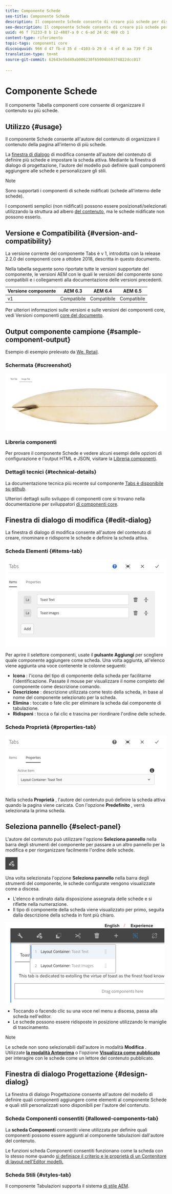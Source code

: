 ```yaml
---
title: Componente Schede
seo-title: Componente Schede
description: Il componente Schede consente di creare più schede per disporre il contenuto in una pagina.
seo-description: Il componente Schede consente di creare più schede per disporre il contenuto in una pagina.
uuid: 46 f 71233-8 b 12-4887-a 0 c 6-ad 24 dc 469 cb 1
content-type: riferimento
topic-tags: componenti core
discoiquuid: 966 d 47 fb-d 35 d -4103-b 29 d -4 ef 0 aa 739 f 24
translation-type: tm+mt
source-git-commit: 62643e5bd49ab006230f65004bb9374822dcc017

---
```



# Componente Schede

Il componente Tabella componenti core consente di organizzare il contenuto su più schede.

## Utilizzo {#usage}

Il componente Schede consente all&#39;autore del contenuto di organizzare il contenuto della pagina all&#39;interno di più schede.

La [finestra di dialogo](#edit-dialog) di modifica consente all&#39;autore del contenuto di definire più schede e impostare la scheda attiva. Mediante la finestra di dialogo [](#design-dialog)di progettazione, l&#39;autore del modello può definire quali componenti aggiungere alle schede e personalizzare gli stili.

>[!NOTE]
>
>Sono supportati i componenti di schede nidificati (schede all&#39;interno delle schede).
>
>I componenti semplici (non nidificati) possono essere posizionati/selezionati utilizzando la struttura ad albero [del contenuto](https://helpx.adobe.com/experience-manager/6-5/sites/authoring/using/author-environment-tools.html), ma le schede nidificate non possono esserlo.

## Versione e Compatibilità {#version-and-compatibility}

La versione corrente del componente Tabs è v 1, introdotta con la release 2.2.0 dei componenti core a ottobre 2018, descritta in questo documento.

Nella tabella seguente sono riportate tutte le versioni supportate del componente, le versioni AEM con le quali le versioni del componente sono compatibili e i collegamenti alla documentazione delle versioni precedenti.

| Versione componente | AEM 6.3 | AEM 6.4 | AEM 6.5 |
|--- |--- |--- |--- |
| v1 | Compatibile | Compatibile | Compatibile |

Per ulteriori informazioni sulle versioni e sulle versioni dei componenti core, vedi Versioni componenti [core del documento](versions.md).

## Output componente campione {#sample-component-output}

Esempio di esempio prelevato da [We. Retail](https://helpx.adobe.com/experience-manager/6-5/sites/developing/using/we-retail.html).

### Schermata {#screenshot}

![](assets/screenshot_2018-11-28at142504.png)

### Libreria componenti

Per provare il componente Schede e vedere alcuni esempi delle opzioni di configurazione e l&#39;output HTML e JSON, visitare la [Libreria componenti](http://opensource.adobe.com/aem-core-wcm-components/library/tabs.html).

### Dettagli tecnici {#technical-details}

La documentazione tecnica più recente sul componente [Tabs è disponibile su github](https://github.com/adobe/aem-core-wcm-components/blob/master/content/src/content/jcr_root/apps/core/wcm/components/tabs/v1/tabs).

Ulteriori dettagli sullo sviluppo di componenti core si trovano nella documentazione per sviluppatori [di componenti core](developing.md).

## Finestra di dialogo di modifica {#edit-dialog}

La finestra di dialogo di modifica consente all&#39;autore del contenuto di creare, rinominare e ridisporre le schede e definire la scheda attiva.

### Scheda Elementi {#items-tab}

![](assets/screenshot_2018-10-11at153557.png)

Per aprire il selettore componenti, usate il **pulsante Aggiungi** per scegliere quale componente aggiungere come scheda. Una volta aggiunta, all&#39;elenco viene aggiunta una voce contenente le colonne seguenti:

* **Icona** : l&#39;icona del tipo di componente della scheda per facilitarne l&#39;identificazione. Passate il mouse per visualizzare il nome completo del componente come descrizione comando.
* **Descrizione** : descrizione utilizzata come testo della scheda, in base al nome del componente selezionato per la scheda.
* **Elimina** : toccate o fate clic per eliminare la scheda dal componente di tabulazione.
* **Ridisponi** : tocca o fai clic e trascina per riordinare l&#39;ordine delle schede.

### Scheda Proprietà {#properties-tab}

![](assets/screenshot_2018-10-19at140646.png)

Nella scheda **Proprietà** , l&#39;autore del contenuto può definire la scheda attiva quando la pagina viene caricata. Con l&#39;opzione **Predefinito** , verrà selezionata la prima scheda.

## Seleziona pannello {#select-panel}

L&#39;autore del contenuto può utilizzare l&#39;opzione **Seleziona pannello** nella barra degli strumenti del componente per passare a un altro pannello per la modifica e per riorganizzare facilmente l&#39;ordine delle schede.

![](assets/screenshot_2018-10-11at165417.png)

Una volta selezionata l&#39;opzione **Seleziona pannello** nella barra degli strumenti del componente, le schede configurate vengono visualizzate come a discesa.

* L&#39;elenco è ordinato dalla disposizione assegnata delle schede e si riflette nella numerazione.
* Il tipo di componente della scheda viene visualizzato per primo, seguita dalla descrizione della scheda in font più chiaro.

![](assets/screenshot_2018-10-11at165154.png)

* Toccando o facendo clic su una voce nel menu a discesa, passa alla scheda nell&#39;editor.
* Le schede possono essere ridisposte in posizione utilizzando le maniglie di trascinamento.

>[!NOTE]
>
>Le schede non sono selezionabili dall&#39;autore in modalità **Modifica** . Utilizzate [**la modalità Anteprima**](https://helpx.adobe.com/experience-manager/6-5/sites/authoring/using/editing-content.html) o l&#39;opzione **[Visualizza come pubblicato](https://helpx.adobe.com/experience-manager/6-5/sites/authoring/using/editing-content.html)** per interagire con le schede come un lettore del contenuto pubblicato.

## Finestra di dialogo Progettazione {#design-dialog}

La finestra di dialogo Progettazione consente all&#39;autore del modello di definire quali componenti aggiungere come elementi al componente Schede e quali stili personalizzati sono disponibili per l&#39;autore del contenuto.

### Scheda Componenti consentiti {#allowed-components-tab}

La **scheda Componenti** consentiti viene utilizzata per definire quali componenti possono essere aggiunti al componente tabulazioni dall&#39;autore del contenuto.

Le funzioni scheda Componenti consentiti funzionano come la scheda con lo stesso nome quando [si definisce il criterio e le proprietà di un Contenitore di layout nell&#39;Editor modelli.](https://helpx.adobe.com/experience-manager/6-5/sites/authoring/using/templates.html)

### Scheda Stili {#styles-tab}

Il componente Tabulazioni supporta il sistema [di stile AEM](authoring.md#component-styling).